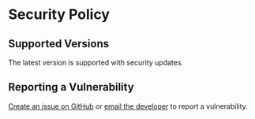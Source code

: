 # Security Policy

## Supported Versions

The latest version is supported with security updates.

## Reporting a Vulnerability

[Create an issue on GitHub](https://github.com/garrettrayj/den/issues/new) or [email the developer](mailto:garrett@devsci.net) to report a vulnerability.
